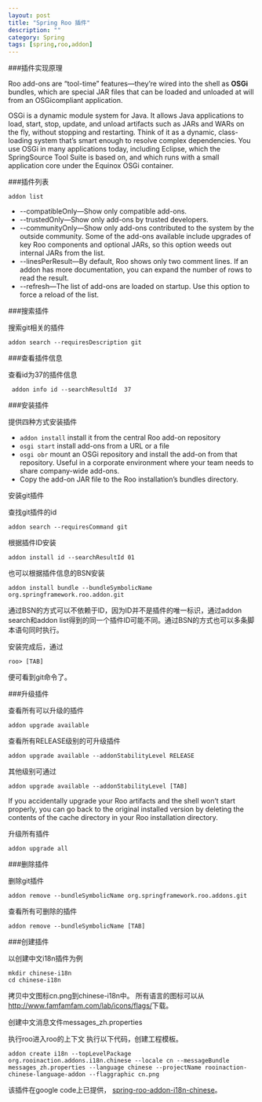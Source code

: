 ```yaml
---
layout: post
title: "Spring Roo 插件"
description: ""
category: Spring
tags: [spring,roo,addon]
--- 
```

###插件实现原理

Roo add-ons are “tool-time” features—they’re wired into the shell as **OSGi** bundles,
which are special JAR files that can be loaded and unloaded at will from an OSGicompliant
application. 

OSGi is a dynamic module system for Java. It allows Java applications to load, start,
stop, update, and unload artifacts such as JARs and WARs on the fly, without stopping
and restarting. Think of it as a dynamic, class-loading system that’s smart enough to
resolve complex dependencies. You use OSGi in many applications today, including
Eclipse, which the SpringSource Tool Suite is based on, and which runs with a small
application core under the Equinox OSGi container.

###插件列表

	addon list

- --compatibleOnly—Show only compatible add-ons.
- --trustedOnly—Show only add-ons by trusted developers.
- --communityOnly—Show only add-ons contributed to the system by the outside
community. Some of the add-ons available include upgrades of key Roo components
and optional JARs, so this option weeds out internal JARs from the list.
- --linesPerResult—By default, Roo shows only two comment lines. If an addon
has more documentation, you can expand the number of rows to read the
result.
- --refresh—The list of add-ons are loaded on startup. Use this option to force
a reload of the list.

<!--more-->

###搜索插件

搜索git相关的插件

	addon search --requiresDescription git

###查看插件信息

查看id为37的插件信息

	 addon info id --searchResultId  37

###安装插件

提供四种方式安装插件

- `addon install` install it from the central Roo add-on repository
- `osgi start` install add-ons from a URL or a file
- `osgi obr` mount an OSGi repository and install
the add-on from that repository. Useful in a corporate environment where your
team needs to share company-wide add-ons.
- Copy the add-on JAR file to the Roo installation’s bundles directory.

安装git插件

查找git插件的id

	addon search --requiresCommand git

根据插件ID安装

	addon install id --searchResultId 01

也可以根据插件信息的BSN安装

	addon install bundle --bundleSymbolicName org.springframework.roo.addon.git

通过BSN的方式可以不依赖于ID，因为ID并不是插件的唯一标识，通过addon search和addon list得到的同一个插件ID可能不同。通过BSN的方式也可以多条脚本语句同时执行。

安装完成后，通过

	roo> [TAB]

便可看到git命令了。

###升级插件

查看所有可以升级的插件

	addon upgrade available

查看所有RELEASE级别的可升级插件

	addon upgrade available --addonStabilityLevel RELEASE

其他级别可通过

	addon upgrade available --addonStabilityLevel [TAB]

If you accidentally upgrade your Roo artifacts and the shell won’t start properly, you can go back to the original installed version by deleting the contents of the cache directory in your Roo installation directory.	
			 
升级所有插件

	addon upgrade all

###删除插件

删除git插件

	addon remove --bundleSymbolicName org.springframework.roo.addons.git

查看所有可删除的插件

	addon remove --bundleSymbolicName [TAB]

###创建插件

以创建中文i18n插件为例

	mkdir chinese-i18n
	cd chinese-i18n

拷贝中文图标cn.png到chinese-i18n中。
所有语言的图标可以从<http://www.famfamfam.com/lab/icons/flags/>下载。

创建中文消息文件messages_zh.properties

执行roo进入roo的上下文
执行以下代码，创建工程模板。

	addon create i18n --topLevelPackage org.rooinaction.addons.i18n.chinese --locale cn --messageBundle messages_zh.properties --language chinese --projectName rooinaction-chinese-language-addon --flaggraphic cn.png

该插件在google code上已提供，	[spring-roo-addon-i18n-chinese](https://code.google.com/p/spring-roo-addon-i18n-chinese/)。

	